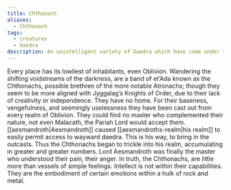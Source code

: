 ```yaml
---
title: Chthonach
aliases:
  - Chthonach
tags:
  - creatures
  - daedra
description: An unintelligent variety of Daedra which have come under the command of Aesmandroth.
---
```

Every place has its lowliest of inhabitants, even Oblivion. Wandering the shifting voidstreams of the darkness, are a band of et’Ada known as the Chthonachs, possible brethren of the more notable Atronachs; though they seem to be more aligned with Jyggalag’s Knights of Order, due to their lack of creativity or independence. They have no home. For their baseness, vengefulness, and seemingly uselessness they have been cast out from every realm of Oblivion. They could find no master who complemented their nature, not even Malacath, the Pariah Lord would accept them. [[aesmandroth|Aesmandroth]] caused [[aesmandroths-realm|his realm]] to easily permit access to wayward daedra. This is his way, to bring in the outcasts. Thus the Chthonachs began to trickle into his realm, accumulating in greater and greater numbers. Lord Aesmandroth was finally the master who understood their pain, their anger. In truth, the Chthonachs, are little more than vessels of simple feelings. Intellect is not within their capabilities. They are the embodiment of certain emotions within a hulk of rock and metal.